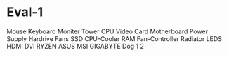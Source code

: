 # Eval-1
Mouse Keyboard
Moniter Tower
CPU Video Card
Motherboard Power Supply
Hardrive Fans
SSD CPU-Cooler
RAM Fan-Controller
Radiator LEDS
HDMI DVI
RYZEN ASUS
MSI GIGABYTE
Dog
1
2
